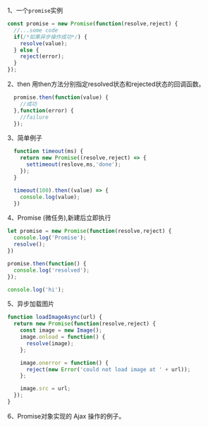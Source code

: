 
1、一个`promise`实例
```javascript
const promise = new Promise(function(resolve,reject) {
  //...some code
  if(/*如果异步操作成功*/) {
    resolve(value);
  } else {
    reject(error);
  }
});
```
2、then
用then方法分别指定resolved状态和rejected状态的回调函数。
```javascript
  promise.then(function(value) {
    //成功
  },function(error) {
    //failure
  });
```
3、简单例子
```javascript
  function timeout(ms) {
    return new Promise((resolve,reject) => {
      settimeout(reslove,ms,'done');
    });
  }

  timeout(100).then((value) => {
    console.log(value);
  })
```
4、Promise (微任务),新建后立即执行
```javascript
let promise = new Promise(function(resolve,reject) {
  console.log('Promise');
  resolve();
})

promise.then(function() {
  console.log('resolved');
});

console.log('hi');
```

<!-- Promise
Hi!
resolved -->
5、异步加载图片
```javascript
function loadImageAsync(url) {
  return new Promise(function(resolve,reject) {
    const image = new Image();
    image.onload = function() {
      resolve(image);
    };

    image.onerror = function() {
      reject(new Error('could not load image at ' + url));
    };

    image.src = url;
  });
}
```
6、Promise对象实现的 Ajax 操作的例子。